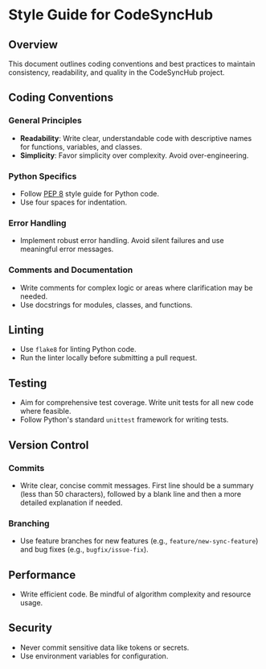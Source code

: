 # Style Guide for CodeSyncHub

## Overview
This document outlines coding conventions and best practices to maintain consistency, readability, and quality in the CodeSyncHub project.

## Coding Conventions

### General Principles
- **Readability**: Write clear, understandable code with descriptive names for functions, variables, and classes.
- **Simplicity**: Favor simplicity over complexity. Avoid over-engineering.

### Python Specifics
- Follow [PEP 8](https://www.python.org/dev/peps/pep-0008/) style guide for Python code.
- Use four spaces for indentation.

### Error Handling
- Implement robust error handling. Avoid silent failures and use meaningful error messages.

### Comments and Documentation
- Write comments for complex logic or areas where clarification may be needed.
- Use docstrings for modules, classes, and functions.

## Linting
- Use `flake8` for linting Python code.
- Run the linter locally before submitting a pull request.

## Testing
- Aim for comprehensive test coverage. Write unit tests for all new code where feasible.
- Follow Python's standard `unittest` framework for writing tests.

## Version Control

### Commits
- Write clear, concise commit messages. First line should be a summary (less than 50 characters), followed by a blank line and then a more detailed explanation if needed.

### Branching
- Use feature branches for new features (e.g., `feature/new-sync-feature`) and bug fixes (e.g., `bugfix/issue-fix`).

## Performance
- Write efficient code. Be mindful of algorithm complexity and resource usage.

## Security
- Never commit sensitive data like tokens or secrets.
- Use environment variables for configuration.
